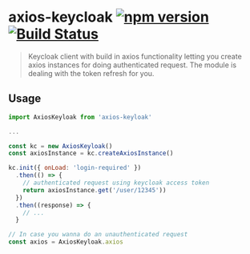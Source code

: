 # axios-keycloak [![npm version](https://badge.fury.io/js/axios-keycloak.svg)](https://badge.fury.io/js/axios-keycloak) [![Build Status](https://travis-ci.org/herrmannplatz/axios-keycloak.svg?branch=master)](https://travis-ci.org/herrmannplatz/axios-keycloak)

> Keycloak client with build in axios functionality letting you create axios instances for doing authenticated request. The module is dealing with the token refresh for you.

## Usage

```javascript
import AxiosKeyloak from 'axios-keyloak'

...

const kc = new AxiosKeyloak()
const axiosInstance = kc.createAxiosInstance()

kc.init({ onLoad: 'login-required' })
  .then(() => {
    // authenticated request using keycloak access token
    return axiosInstance.get('/user/12345'))
  })
  .then((response) => {
    // ...
  }

// In case you wanna do an unauthenticated request
const axios = AxiosKeyloak.axios

```

